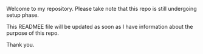 Welcome to my repository. Please take note that this repo is still undergoing setup phase.

This READMEE file will be updated as soon as I have information about the purpose of this repo.

Thank you.
